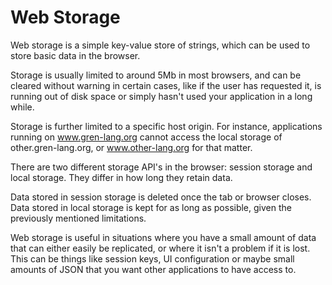 # Web Storage

Web storage is a simple key-value store of strings, which can be used to store basic data in the browser.

Storage is usually limited to around 5Mb in most browsers, and can be cleared without warning in certain
cases, like if the user has requested it, is running out of disk space or simply hasn't used your application
in a long while.

Storage is further limited to a specific host origin. For instance, applications running on www.gren-lang.org
cannot access the local storage of other.gren-lang.org, or www.other-lang.org for that matter.

There are two different storage API's in the browser: session storage and local storage. They differ in
how long they retain data.

Data stored in session storage is deleted once the tab or browser closes. Data stored in local storage is
kept for as long as possible, given the previously mentioned limitations.

Web storage is useful in situations where you have a small amount of data that can either easily be replicated,
or where it isn't a problem if it is lost. This can be things like session keys, UI configuration or maybe
small amounts of JSON that you want other applications to have access to.
